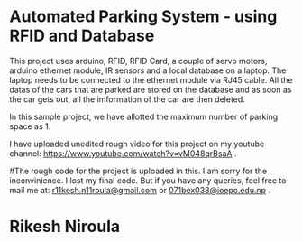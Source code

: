 # Automated Parking System - using RFID and Database

This project uses arduino, RFID, RFID Card, a couple of servo motors, arduino ethernet module, IR sensors and a local database on a laptop. The laptop needs to be connected to the ethernet module via RJ45 cable. All the datas of the cars that are parked are stored on the database and as soon as the car gets out, all the imformation of the car are then deleted.

In this sample project, we have allotted the maximum number of parking space as 1.

I have uploaded unedited rough video for this project on my youtube channel: https://www.youtube.com/watch?v=vM048qrBsaA .

#The rough code for the project is uploaded in this. I am sorry for the inconvinience. I lost my final code. But if you have any queries, feel free to mail me at: r11kesh.n11roula@gmail.com or 071bex038@ioepc.edu.np .

# Rikesh Niroula
